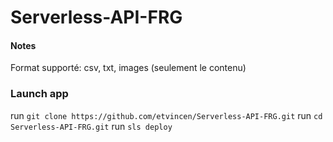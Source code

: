 # Serverless-API-FRG

#### Notes
Format supporté: csv, txt, images (seulement le contenu)

### Launch app

run `git clone https://github.com/etvincen/Serverless-API-FRG.git`
run `cd Serverless-API-FRG.git`
run `sls deploy`
